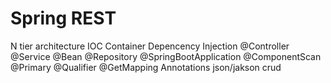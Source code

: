 # Spring REST

N tier architecture
IOC Container
Depencency Injection
@Controller @Service @Bean @Repository @SpringBootApplication @ComponentScan @Primary @Qualifier @GetMapping Annotations
json/jakson
crud

